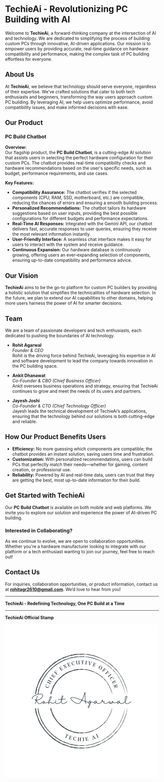 # TechieAi - Revolutionizing PC Building with AI

Welcome to **TechieAi**, a forward-thinking company at the intersection of AI and technology. We are dedicated to simplifying the process of building custom PCs through innovative, AI-driven applications. Our mission is to empower users by providing accurate, real-time guidance on hardware compatibility and performance, making the complex task of PC building effortless for everyone.

## About Us

At **TechieAi**, we believe that technology should serve everyone, regardless of their expertise. We’ve crafted solutions that cater to both tech enthusiasts and beginners, transforming the way users approach custom PC building. By leveraging AI, we help users optimize performance, avoid compatibility issues, and make informed decisions with ease.

## Our Product

### **PC Build Chatbot**

**Overview:**  
Our flagship product, the **PC Build Chatbot**, is a cutting-edge AI solution that assists users in selecting the perfect hardware configuration for their custom PCs. The chatbot provides real-time compatibility checks and hardware recommendations based on the user's specific needs, such as budget, performance requirements, and use cases.

**Key Features:**
- **Compatibility Assurance:** The chatbot verifies if the selected components (CPU, RAM, SSD, motherboard, etc.) are compatible, reducing the chances of errors and ensuring a smooth building process.
- **Personalized Recommendations:** The chatbot tailors its hardware suggestions based on user inputs, providing the best possible configurations for different budgets and performance expectations.
- **Real-Time AI Responses:** Integrated with the Gemini API, our chatbot delivers fast, accurate responses to user queries, ensuring they receive the most relevant information instantly.
- **User-Friendly Interface:** A seamless chat interface makes it easy for users to interact with the system and receive guidance.
- **Continuous Expansion:** Our hardware database is continuously growing, offering users an ever-expanding selection of components, ensuring up-to-date compatibility and performance advice.

## Our Vision

**TechieAi** aims to be the go-to platform for custom PC builders by providing a holistic solution that simplifies the technicalities of hardware selection. In the future, we plan to extend our AI capabilities to other domains, helping more users harness the power of AI for smarter decisions.

## Team

We are a team of passionate developers and tech enthusiasts, each dedicated to pushing the boundaries of AI technology.

- **Rohit Agarwal**  
  *Founder & CEO*  
  Rohit is the driving force behind TechieAi, leveraging his expertise in AI and software development to lead the company towards innovation in the PC building space.
  
- **Ankit Dhanawat**  
  *Co-Founder & CBO (Chief Business Officer)*  
  Ankit oversees business operations and strategy, ensuring that TechieAi continues to grow and meet the needs of its users and partners.

- **Jayesh Joshi**  
  *Co-Founder & CTO (Chief Technology Officer)*  
  Jayesh leads the technical development of TechieAi’s applications, ensuring that the technology behind our solutions is both cutting-edge and reliable.

## How Our Product Benefits Users

- **Efficiency:** No more guessing which components are compatible; the chatbot provides an instant solution, saving users time and frustration.
- **Customization:** With personalized recommendations, users can build PCs that perfectly match their needs—whether for gaming, content creation, or professional use.
- **Reliability:** Powered by AI and real-time data, users can trust that they are getting the best, most up-to-date information for their build.

## Get Started with TechieAi

Our **PC Build Chatbot** is available on both mobile and web platforms. We invite you to explore our solution and experience the power of AI-driven PC building.

### Interested in Collaborating?

As we continue to evolve, we are open to collaboration opportunities. Whether you're a hardware manufacturer looking to integrate with our platform or a tech enthusiast wanting to join our journey, feel free to reach out!

## Contact Us

For inquiries, collaboration opportunities, or product information, contact us at **rohitagr2610@gmail.com**. We’d love to hear from you!

---

**TechieAi - Redefining Technology, One PC Build at a Time**

---
**TechieAi Official Stamp**

![TechieAi Stamp](https://github.com/Techie-AI/.github/blob/main/Stamp/Rohit%20Agarwal%20-%20Stamp.png)

